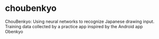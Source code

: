 # choubenkyo
ChouBenkyo: Using neural networks to recognize Japanese drawing input. Training data collected by a practice app inspired by the Android app Obenkyo

